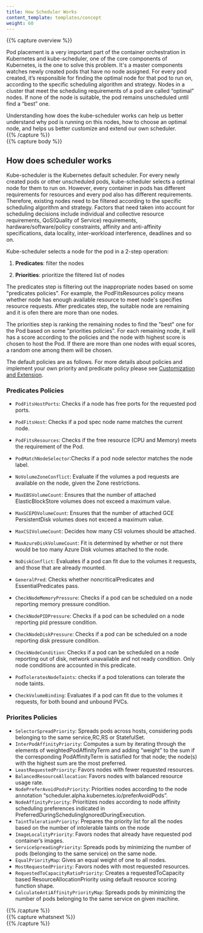 ```yaml
---
title: How Scheduler Works
content_template: templates/concept
weight: 60
---
```


{{% capture overview %}}

Pod placement is a very important part of the container orchestration in Kubernetes and kube-scheduler, one of the core components of Kubernetes, is the one to solve this problem. It's a master components watches newly created pods that have no node assigned. For every pod created, it’s responsible for finding the optimal node for that pod to run on, according to the specific scheduling algorithm and strategy. Nodes in a cluster that meet the scheduling requirements of a pod are called “optimal” nodes. If none of the node is suitable, the pod remains unscheduled until find a “best” one. 

Understanding how does the kube-scheduler works can help us better understand why pod is running on this nodes, how to choose an optimal node,  and helps us better customize and extend our own scheduler.
​    
{{% /capture %}}
​    
{{% capture body %}}

## How does scheduler works

Kube-scheduler is the Kubernetes default scheduler. For every newly created pods or other unscheduled pods, kube-scheduler selects a optimal node for them to run on.  However, every container in pods has different requirements for resources and every pod also has different requirements. Therefore, existing nodes need to be filtered according to the specific scheduling algorithm and strategy. Factors that need taken into account for scheduling decisions include individual and collective resource requirements, QoS(Quality of Service) requirements, hardware/software/policy constraints, affinity and anti-affinity specifications, data locality, inter-workload interference, deadlines and so on.



Kube-scheduler selects a node for the pod in a 2-step operation:

1. **Predicates**: filter the nodes

2. **Priorities**: prioritize the filtered list of nodes


The predicates step is filtering out the inappropriate nodes based on some "predicates policies". For example, the PodFitsResources policy means whether node has enough available resource to meet node's specifies resource requests. After predicates step, the suitable node are remaining and it is ofen there are more than one nodes. 

The priorities step is ranking the remaining nodes to find the "best" one for the Pod based on some "priorities policies". For each remaining node, it will has a score according to the policies and the node with highest score is chosen to host the Pod. If there are more than one nodes with equal scores, a random one among them will be chosen.





The default policies are as follows.  For more details about policies and implement your own priority and predicate policy please see [Customization and Extension](/docs/concepts/scheduling/customization-and-extension/).

### Predicates Policies

- `PodFitsHostPorts`: Checks if a node has free ports for the requested pod ports.

- `PodFitsHost`: Checks if a pod spec node name matches the current node.

- `PodFitsResources`: Checks if the free resource (CPU and Memory) meets the requirement of the Pod. 

- `PodMatchNodeSelector`:Checks if a pod node selector matches the node label.

- `NoVolumeZoneConflict`: Evaluate if the volumes a pod requests are available on the node, given the Zone restrictions.

- `MaxEBSVolumeCount`: Ensures that the number of attached ElasticBlockStore volumes does not exceed a maximum value. 

- `MaxGCEPDVolumeCount`: Ensures that the number of attached GCE PersistentDisk volumes does not exceed a maximum value. 

- `MaxCSIVolumeCount`: Decides how many CSI volumes should be attached.

- `MaxAzureDiskVolumeCount`: Fit is determined by whether or not there would be too many Azure Disk volumes attached to the node.

- `NoDiskConflict`: Evaluates if a pod can fit due to the volumes it requests, and those that are already mounted. 

- `GeneralPred`: Checks whether noncriticalPredicates and EssentialPredicates pass. 

- `CheckNodeMemoryPressure`: Checks if a pod can be scheduled on a node reporting memory pressure condition.

- `CheckNodePIDPressure`: Checks if a pod can be scheduled on a node reporting pid pressure condition.

- `CheckNodeDiskPressure`: Checks if a pod can be scheduled on a node reporting disk pressure condition.

- `CheckNodeCondition`: Checks if a pod can be scheduled on a node reporting out of disk, network unavailable and not ready condition. Only node conditions are accounted in this predicate.

- `PodToleratesNodeTaints`: checks if a pod tolerations can tolerate the node taints.

- `CheckVolumeBinding`: Evaluates if a pod can fit due to the volumes it requests, for both bound and unbound PVCs.


### Priorites Policies

- `SelectorSpreadPriority`: Spreads pods across hosts, considering pods belonging to the same service,RC,RS or StatefulSet. 
- `InterPodAffinityPriority`: Computes a sum by iterating through the elements of weightedPodAffinityTerm and adding “weight” to the sum if the corresponding PodAffinityTerm is satisfied for that node; the node(s) with the highest sum are the most preferred.
- `LeastRequestedPriority`: Favors nodes with fewer requested resources. 
- `BalancedResourceAllocation`: Favors nodes with balanced resource usage rate. 
- `NodePreferAvoidPodsPriority`: Priorities nodes according to the node annotation “scheduler.alpha.kubernetes.io/preferAvoidPods”.
- `NodeAffinityPriority`: Prioritizes nodes according to node affinity scheduling preferences indicated in PreferredDuringSchedulingIgnoredDuringExecution.
- `TaintTolerationPriority`: Prepares the priority list for all the nodes based on the number of intolerable taints on the node
- `ImageLocalityPriority`: Favors nodes that already have requested pod container’s images. 
- `ServiceSpreadingPriority`: Spreads pods by minimizing the number of pods (belonging to the same service) on the same node. 
- `EqualPriorityMap`: Gives an equal weight of one to all nodes. 
- `MostRequestedPriority`: Favors nodes with most requested resources. 
- `RequestedToCapacityRatioPriority`: Creates a requestedToCapacity based ResourceAllocationPriority using default resource scoring function shape. 
- `CalculateAntiAffinityPriorityMap`: Spreads pods by minimizing the number of pods belonging to the same service on given machine.









{{% /capture %}}
​    
{{% capture whatsnext %}}
​    
{{% /capture %}}
